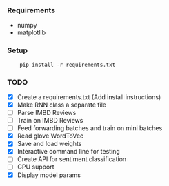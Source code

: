 ### Requirements

- numpy
- matplotlib

### Setup
```
    pip install -r requirements.txt
```

### TODO

- [X] Create a requirements.txt (Add install instructions)
- [X] Make RNN class a separate file
- [ ] Parse IMBD Reviews
- [ ] Train on IMBD Reviews
- [ ] Feed forwarding batches and train on mini batches
- [X] Read glove WordToVec
- [X] Save and load weights
- [X] Interactive command line for testing 
- [ ] Create API for sentiment classification
- [ ] GPU support
- [X] Display model params 
